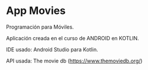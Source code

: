 # App Movies

Programación para Móviles.

Aplicación creada en el curso de ANDROID en KOTLIN.

IDE usado: Android Studio para Kotlin.

API usada: The movie db (https://www.themoviedb.org/)
